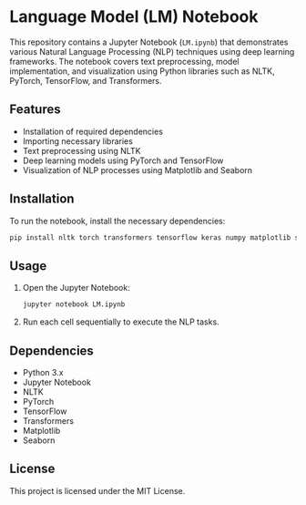 # Language Model (LM) Notebook

This repository contains a Jupyter Notebook (`LM.ipynb`) that demonstrates various Natural Language Processing (NLP) techniques using deep learning frameworks. The notebook covers text preprocessing, model implementation, and visualization using Python libraries such as NLTK, PyTorch, TensorFlow, and Transformers.

## Features
- Installation of required dependencies
- Importing necessary libraries
- Text preprocessing using NLTK
- Deep learning models using PyTorch and TensorFlow
- Visualization of NLP processes using Matplotlib and Seaborn

## Installation
To run the notebook, install the necessary dependencies:
```bash
pip install nltk torch transformers tensorflow keras numpy matplotlib seaborn
```

## Usage
1. Open the Jupyter Notebook:
   ```bash
   jupyter notebook LM.ipynb
   ```
2. Run each cell sequentially to execute the NLP tasks.

## Dependencies
- Python 3.x
- Jupyter Notebook
- NLTK
- PyTorch
- TensorFlow
- Transformers
- Matplotlib
- Seaborn

## License
This project is licensed under the MIT License.

